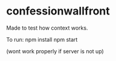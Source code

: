 # confessionwallfront
Made to test how context works.

To run:
npm install
npm start

(wont work properly if server is not up)
